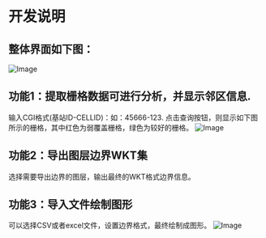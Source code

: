 # 开发说明
## 整体界面如下图：

![Image](https://github.com/cyanlo/cyanloveQGIS/blob/main/images/img1.jpg)

## 功能1：提取栅格数据可进行分析，并显示邻区信息.
输入CGI格式(基站ID-CELLID)：如：45666-123.
点击查询按钮，则显示如下图所示的栅格，其中红色为弱覆盖栅格，绿色为较好的栅格。
![Image](https://github.com/cyanlo/cyanloveQGIS/blob/main/images/img2.png)
## 功能2：导出图层边界WKT集
选择需要导出边界的图层，输出最终的WKT格式边界信息。
## 功能3：导入文件绘制图形
可以选择CSV或者excel文件，设置边界格式，最终绘制成图形。
![Image](https://github.com/cyanlo/cyanloveQGIS/blob/main/images/img3.png)